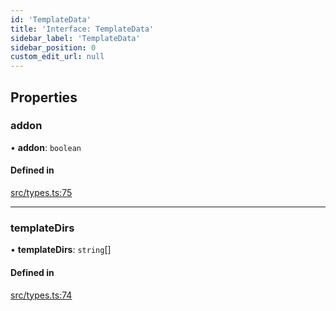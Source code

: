 ```yaml
---
id: 'TemplateData'
title: 'Interface: TemplateData'
sidebar_label: 'TemplateData'
sidebar_position: 0
custom_edit_url: null
---
```


## Properties

### addon

• **addon**: `boolean`

#### Defined in

[src/types.ts:75](https://github.com/pantheon-systems/decoupled-kit-js/blob/5ccd9d50b/packages/create-pantheon-decoupled-kit/src/types.ts#L75)

---

### templateDirs

• **templateDirs**: `string`[]

#### Defined in

[src/types.ts:74](https://github.com/pantheon-systems/decoupled-kit-js/blob/5ccd9d50b/packages/create-pantheon-decoupled-kit/src/types.ts#L74)
